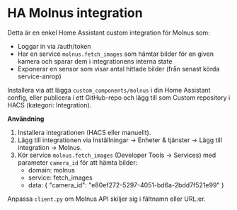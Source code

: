 # HA Molnus integration

Detta är en enkel Home Assistant custom integration för Molnus som:
- Loggar in via /auth/token
- Har en service `molnus.fetch_images` som hämtar bilder för en given kamera och sparar dem i integrationens interna state
- Exponerar en sensor som visar antal hittade bilder (från senast körda service-anrop)

Installera via att lägga `custom_components/molnus` i din Home Assistant config, eller publicera i ett GitHub-repo och lägg till som Custom repository i HACS (kategori: Integration).

**Användning**
1. Installera integrationen (HACS eller manuellt).
2. Lägg till integrationen via Inställningar → Enheter & tjänster → Lägg till integration → Molnus.
3. Kör service `molnus.fetch_images` (Developer Tools → Services) med parameter `camera_id` för att hämta bilder:
   - domain: molnus
   - service: fetch_images
   - data: { "camera_id": "e80ef272-5297-4051-bd6a-2bdd7f521e99" }

Anpassa `client.py` om Molnus API skiljer sig i fältnamn eller URL:er.
